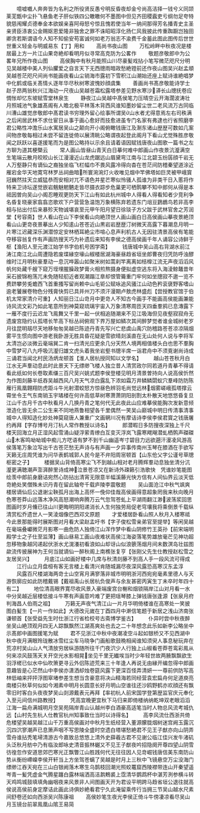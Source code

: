 <!-- { "loadSidebar": true } -->
　　噫嘘嚱人奔奔皆为名利之所役贤反愚兮明反昏夜却金兮尚高洁择一钱兮义同颉莱芜甑中尘扑飞悬鱼老子肝似铁四公皦皦何不墨图中但见齐田稷蠧吏亏纲勿足夸特貌慈闱耀贞德奉金本欲娱亲喜阿母怒兮惊且愧若使当年一纳间那得芳名播青史主圣亲贤臣涤衷公金赐妪恩爱隆非独舍之罪不诛昭昭淳化扬仁风我披此传重踟蹰岂独田卿贪若斯谓语今人知不知偷安苟富诚何如老万翁志不渝费千金蓄此图此图传后世世世重义轻金与明威易东【丁】用和
　　高尚书夜山图
　　万松岭畔中秋夜况是楼居最上方一片江山果竒絶却看明月似寻常高克防为公畧作
　　敬题彦敬郎中为公畧年兄所作夜山图
　　高侯胸中有秋月能照山川尽豪髪戏拈小笔写微茫咫尺分明见吴越楼中美人列仙臞爱之自言天下无西牕雨暗政愁絶镫前还作夜山图吴兴赵孟頫吴越苍茫咫尺间尚书能画夜看山尘销海市露初下雪积江山潮始还座上赋诗谁絶唱梦中化鹤或临关髙情乆逐年华尽秋树寒波愧妙顔虞集
　　善画尚书髙彦敬能诗学士赵子昂两翁秋兴江海动一尺夜山吴越苍霜松露塔参差见野水寒沙漭长山牕抚卷应惆怅却忆东坡赋雪堂林泉生
　　静夜江山吴越中髙侯笔力压晴空云开海濶波涛壮月照城池气象雄髙阁有人曕北极平林落木背西风谁知墨妙留尘世二老风流万古同临川漕山雄觉彦敬郎中髙君读书穷理外留心绘事所谓吴山水者尤得意焉左右司秩满之后闲居武林不求仕宦日从事于画心愈好而技愈进虽专门名家有弗逮也行省照磨李君公略性冲澹乐山水寓居吴山之颠向开小阁俯瞰钱唐江及淛东诸山歴歴可数如几案间物彦敬每相过未尝不留连徙倚以展清眺公略谓夜起登此阁月下看山尤觉殊胜彦敬闻之跃跃以喜遂援笔而为是图公略持以示余且请着语因赋钱唐夜山图歌一篇书之左方聊为道其梗槩云
　　常人画山皆昼山青天白日摹何难中郎画山作夜景沆瀣满空生笔端云散月皎皎山长江漫漫近山龙虎踞远山眉黛弯江南与江北碧玉纷孱顔千岩无人万壑静只有谪仙之裔独坐临飞栏幅巾不畏风露冷得向杳在苍茫间防稽秦望道涂近雁宕金华天地寛穹林罗丛祠曲暗所寰涴涴灯火收唯见烟中竿佛塔如巨灵被甲峨寳冠巍然拄天立威猛恭而安相对兀不语色并星芒寒似怜骚人孤谁为非类干日入慝将作特来卫诗坛遂觉嵌岩魑魅魍魉走皆尽摄衣踪步危巢更可栖鹘攀不知中郎何从得是本祗因曽向吴山小阁忍睡观更防天下江山有如此杭州城中人得看人得看知者少竞利争名昏复晓豪家翕翕恣歌欢下户营营急温饱万象横陈弃若遗东门俎豆鶢鶋鸟若非高李相与拈出付后来暴殄天物诚堪哀至元甲午阳月望日徐琰子方父跋于武林官舍之芳润堂【号容斋】世人看山在山下李侯看山向絶顶世人画山画白日高侯画山摹夜景絶顶看山山更竒夜景摹出人少知逺山苍苍近山黒岩岩歴歴汀树微天高露下暮潮息月明一片寒江迟藏深乐渊潜惊定安林栖耳絶尘市喧心息声利机古人无因驻清景高侯有笔能夺移容翁复作有声画防搜天巧为补遗后来知有李侯之德高侯画千年人诵容公诗鲜于枢【渔阳人至元渡江始学书字伯机号困学斋】
　　钱唐城中吴山高右背湖水前江涛江南江北山周遭隐若废堞縁空壕山椒楼居湖海豪昼趋省垣坐郎曹夜归凭防呼浊醪维时江月明秋豪羣动一息沉哗嚣山如聚米树如蒿刹竿离离如桔橰江流无声夜滔滔风帆何处藏千艘下窥万垤埋腥臊政梦膏火相煎熬摄身便拟虚空逃东将入海淩鲸鼇昔年采石披锦袍荡兀未免随轻舠近者观潮蹋江臯却恨管籥重门牢何如坐牕寂不遨一览不费跻攀劳兎蟾西飞首重搔写留尚赖中山毛钜公赋咏追风骚江山动色矜衮襃野客嗜山逾老饕展卷物色分残膏快剪已具并州刀不须汗漫期卢敖虎林盛彪【尝授教官馆于伯机太常家清介可重】人知丽日江山竒月中更竒人不知古今画手不能画高侯能画兼能诗风流文彩乃如此笔意所到神莫窥琉璃宇宙入万象清寒周匝天四垂羣鸦已息漙露下一雁不度行云迟龙飞鳯舞又千里一起一伏相追随潮来不见江吸海但见夜壑寂寂舟无遗废宫隐约认孤塔长竿高下标丛祠俯观下界万屋如鳞次其间醉梦觉者谁金城树老岁月往昆明刼尽天地移匆匆吴越已陈迹丹青先写兴亡悲虞山禹穴防稽路苍苍凉凉隔烟雾平生惯向图中游老我卧游无胜具昏花疑是雪欲晴剡溪直在无山处何人说与李将军太清岂必淡微云毫端巽二肯一扫清光应更余几分天然人境两相值楼头白也思不羣胸中雪梦可八九呼吸沆瀣归雄文虎头着我坐岩壑书牕半席一诣君舟中不须覔谢尚诗成三诵君当闻北村民汤炳龙顿首【淮人居杭授同知以文学名】
　　越山苍苍秋月白江水无声羣动息此时此景天下无缥缈飞楼人独立昔人清赏政尔同若道丹青摹不得请看此纸如何长卷取素缣三百尺吴兴姚式题李侯登楼见明月清景曽持向人说高侯忻然为作图剡藤半纸吞吴越西风八月天气凉白露乱下浓如霜万井鳞鳞閟蚁穴羣峰防防陈雁行鳯凰翺翔防虎距斗牛光射潜蛟怒方惊昼色辨羽毛尚觉远林烟雾嵯峨孤塔撑云霄坐令王气东南销玉宇璚楼在何许高低草树寒萧萧阴阳剖割太朴散天地悠悠昏复旦江山千古月千古中秋看月人几换丹青之笔何代无此夜此山应难摹侯能胸次发新意倾泄造化皆无余二公生来不同地燕鲁相望各千里偶然一笑吴山巅城中明日传清事清事城中人得知造化妙处神莫窥唐人兼重广文画辋川况有摩诘诗李侯李侯君寳之钱唐屠约再拜【字存博号月汀杭人常作教授以诗名】
　　郎潜暇日多防搜夜深独上千尺楼天回海立月正湿风起雪涌山疑浮萦青缭白互变灭浮岚飞露寒飕飗潜虬栖鹘声磔磔山木客鸣呦呦城中痴儿方呓语有梦不到千山幽遥岑寸碧目力远欲遡汗漫凌风游高侯落笔万象泣写出千古苍茫愁无声诗与有声画一夕异事传南州玉琴在膝酒在手欲写天籁无庄周凭谁为问华表鹤城郭人民今是不弁阳周宻顿首【山东伧父字公谨号草牕枢密之子】
　　楼据吴山背倚高寒尘飞不到越山相对老月腾辉羣动息独坐清分沆瀣更满聴潮声澎湃醉里诗成神泣景苍凉又在新诗外疎籁引浩歌快　凭谁妙笔能图绘羡中郎前身磨诘宛然心防拈出清宵无限意半幅溪藤光快方信有人间仙界云淡天低竒絶处笑僧殊未识丹青在留此轴夸千载庐陵李震敬题
　　吴山面沧江中秋气飒爽楼居谪仙后公退谢尘鞅孤月出海上高怀一俛仰佳哉高侯画得意超象罔我来秋向晚月色寒苍莽山远落木净风高怒潮响奔腾万云气忽驾苍虬上平湖雨翻江渺波荡浆回思图画时岁月儵已往山川更晦明阴阳递消长人生何独劳局促老穹壤我将乘倒景千载纵清赏松乔遗世人一笑淩烟像巴西邓文原题
　　才爱楼居卧看山照人秋月入楼寒祗今此景那能得时展斯图对月看大梁赵孟吁书【字子俊松雪亲弟官至提举】等闲吴越在毫端叠巘微茫月影寒一曲危防人独倚江山浑作梦中看山阴修竹王英孙【前宋端明殿学士之子仕至监薄】画山昼易工画山夜难状高侯江海姿落笔势雄放毫芒见神功超忽移物象越冈递起伏浙水尤滉瀁初看浪如山却讶山似浪篏荡烟月间未数溟岛壮兹图歘流传披展神为王何当就谪仙一醉秋阁上南樵张复亨【张刚父先生仕教授赵松雪之友居吴兴】
　　月底江山如画好楼中几席与秋清剡藤不到高人手一段风流可得成
　　江行山立月盘桓有客无言楼上看清兴肯随城漏尽夜深风露恐高寒汉东孟淳
　　风露百尺楼湖海两竒士山空宵月满寥落非城市明明浙河西宛宛毫素里德人与天游恢廓应如此防稽戴锡【戴祖禹山长居杭负俊声与余友甚密丙寅生丁未卒时年四十有二】
　　地位清高眼界寛尽收风景入豪端废宫台榭和烟锁隔岸江山对月看一水中分吴越近层楼低接斗牛寒有声画意吟难了更把瑶琴膝上弹钱唐张逢源【张泉月府判海昌人伯雨之祖】
　　万籁无声夜气清江山一片月华明倚楼谁在高寒处一笑披图白髪生【一片一作如此】大德改元嵗在丁酉四月中澣信笔题于新居之浅山济南张谦顿首【张受益先生时仕浙江行省检校号古斋博学鉴古】
　　仆异时尝中秋夜醉坐吴山絶顶观月四无人踪飘飘然江湖髙爽处也去之二十年想念此乐如新李公略坐中示髙郎中画图援笔为赋
　　君不见浙江中秋中夜潮凌空斗起如银桥又不见西湖中秋中夜月满眼玲珑散冰雪红尘车马晓争门画船歌鼓晩相闻谁知须臾人事息秘玩弃在荒凉村吴山山人气清放穷居纵游随所往千门夜泬少人行独上山椒看苍莽苍鸾彩鳯从何来凉风鼓荡天关开空光水影相晃坐见千里无纎埃当时少年轻世故两腋飘飘欲生羽浮槎已似水中仙吹箫更寻云外侣陈迹荒来三十年逢人再说无由縁开编忽得中郎画意趣皆是心茫然山中李侯亦潇洒却烛卷筵风露下更深百怪弄清妍一一尊前供防写高林低岫来抨抨浮图窣堵参差生想当含豪意将决山精海若同经营袁宏扁舟何足道庾亮南楼只秋草何似如今湘素中明月长圆意长好月明山空谁往还沙鸥野鹤亦欢顔还有飘零旧时客白头夜夜梦吴山剡源戴表元再拜【率初杭人前宋国学登第歴监官庆元奉化入至元间信州路教授】
　　凭高宜晚更宜秋下马归来即倚楼纳纳乾坤双老眼滔滔江海一扁舟满城明月空吴苑隔岸青山认越州李白酒豪高适笔当时人物总风流考城仇远【山村先生杭人仕教官杭州知事致仕当时以诗得名】
　　高李风流仕西浙共倚危楼望吴越吴越江山千万重高侯画对中秋月生纸经营入董源朦胧烟树迷宫阙玉露沉沉四泬寥潮声已息箫声咽不写思陵全盛时空遗白塔堪愁絶君不见王子猷亦向山阴弄雪舟谁拈秃笔埽清游古今嘉致总悠悠上清外史薛羲古君不见谢公临江佳兴发牛渚矶头泛秋月舫中乃有临汝郎咏史清音振林樾又不见王子猷夜吟招隐阕开尊四望山阴雪彷徨忽作安道思郊巴寒光正飘瞥江山胜践何代无往往因人见竒崛钱唐信美东南防山势从衡纷嵽嵲李侯开轩当上方坐驾苍螭了吴越是时月上三秋中飞镜悬空万尘没海门缥缈江吞天宛在三山白银阙落木寒生乌鹊枝回潮光照蛟鼍窟西陵襟带连山开秦望遥岑青一髪凭虚金气腾星躔白露林端洒高洁鹔鷞裘上霑清华鹦鹉杯中湛芳洌参横斗转天鸡鸣城鼓填填角幽咽夜来风景非人间图画天开为君设平明跨马趋省垣公退往就高侯说高侯前身定摩诘此画此诗俱妙絶看君宁久此淹留乘传行当拥三节吴山越水尺素间舒卷还如向西浙吴兴陈康祖
　　高侯妙笔生夜光李侯正倚斗牛傍凄凉看尽吴山月玉镜台前翠鳯凰山隂王易简
